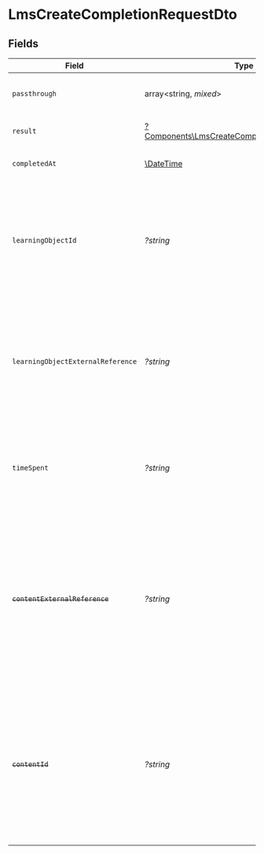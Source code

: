 # LmsCreateCompletionRequestDto


## Fields

| Field                                                                                                                                                                        | Type                                                                                                                                                                         | Required                                                                                                                                                                     | Description                                                                                                                                                                  | Example                                                                                                                                                                      |
| ---------------------------------------------------------------------------------------------------------------------------------------------------------------------------- | ---------------------------------------------------------------------------------------------------------------------------------------------------------------------------- | ---------------------------------------------------------------------------------------------------------------------------------------------------------------------------- | ---------------------------------------------------------------------------------------------------------------------------------------------------------------------------- | ---------------------------------------------------------------------------------------------------------------------------------------------------------------------------- |
| `passthrough`                                                                                                                                                                | array<string, *mixed*>                                                                                                                                                       | :heavy_minus_sign:                                                                                                                                                           | Value to pass through to the provider                                                                                                                                        | {<br/>"other_known_names": "John Doe"<br/>}                                                                                                                                  |
| `result`                                                                                                                                                                     | [?Components\LmsCreateCompletionRequestDtoResult](../../Models/Components/LmsCreateCompletionRequestDtoResult.md)                                                            | :heavy_minus_sign:                                                                                                                                                           | The result of the completion                                                                                                                                                 |                                                                                                                                                                              |
| `completedAt`                                                                                                                                                                | [\DateTime](https://www.php.net/manual/en/class.datetime.php)                                                                                                                | :heavy_minus_sign:                                                                                                                                                           | The date the content was completed                                                                                                                                           | 2021-07-21T14:00:00.000Z                                                                                                                                                     |
| `learningObjectId`                                                                                                                                                           | *?string*                                                                                                                                                                    | :heavy_minus_sign:                                                                                                                                                           | The id of the learning object associated with this completion. This is not required unless specified in an integration.                                                      | e3gd34-23tr21-er234-345er56                                                                                                                                                  |
| `learningObjectExternalReference`                                                                                                                                            | *?string*                                                                                                                                                                    | :heavy_minus_sign:                                                                                                                                                           | The external reference of the learning object associated with this completion, this is the main identifier for creating completions.                                         | learning-content-123                                                                                                                                                         |
| `timeSpent`                                                                                                                                                                  | *?string*                                                                                                                                                                    | :heavy_minus_sign:                                                                                                                                                           | ISO 8601 duration format representing the time spent on completing the learning object                                                                                       | PT1H30M45S                                                                                                                                                                   |
| ~~`contentExternalReference`~~                                                                                                                                               | *?string*                                                                                                                                                                    | :heavy_minus_sign:                                                                                                                                                           | : warning: ** DEPRECATED **: This will be removed in a future release, please migrate away from it as soon as possible.<br/><br/>The external reference associated with this content | SOFTWARE-ENG-LV1-TRAINING-VIDEO-1-CONTENT                                                                                                                                    |
| ~~`contentId`~~                                                                                                                                                              | *?string*                                                                                                                                                                    | :heavy_minus_sign:                                                                                                                                                           | : warning: ** DEPRECATED **: This will be removed in a future release, please migrate away from it as soon as possible.<br/><br/>The content ID associated with this completion | 16873-ENG-VIDEO-1                                                                                                                                                            |